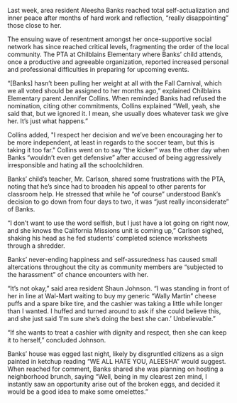 Last week, area resident Aleesha Banks reached total self-actualization and inner peace after months of hard work and reflection, “really disappointing” those close to her.

The ensuing wave of resentment amongst her once-supportive social network has since reached critical levels, fragmenting the order of the local community. The PTA at Chilblains Elementary where Banks’ child attends, once a productive and agreeable organization, reported increased personal and professional difficulties in preparing for upcoming events.

“[Banks] hasn’t been pulling her weight at all with the Fall Carnival, which we all voted should be assigned to her months ago,” explained Chilblains Elementary parent Jennifer Collins. When reminded Banks had refused the nomination, citing other commitments, Collins explained “Well, yeah, she said that, but we ignored it. I mean, she usually does whatever task we give her. It’s just what happens.”

Collins added, "I respect her decision and we’ve been encouraging her to be more independent, at least in regards to the soccer team, but this is taking it too far." Collins went on to say “the kicker” was the other day when Banks “wouldn’t even get defensive” after accused of being aggressively irresponsible and hating all the schoolchildren.

Banks’ child’s teacher, Mr. Carlson, shared some frustrations with the PTA, noting that he’s since had to broaden his appeal to other parents for classroom help. He stressed that while he “of course” understood Bank’s decision to go down from four days to two, it was “just really inconsiderate” of Banks.

“I don’t want to use the word selfish, but I just have a lot going on right now, and she knows the California Missions unit is coming up,” Carlson sighed, shaking his head as he fed students’ completed science worksheets through a shredder.

Banks’ never-ending happiness and self-assuredness has caused small altercations throughout the city as community members are “subjected to the harassment” of chance encounters with her.

“It’s not okay,” said area resident Shaun Johnson. “I was standing in front of her in line at Wal-Mart waiting to buy my generic “Wally Martin” cheese puffs and a spare bike tire, and the cashier was taking a little while longer than I wanted. I huffed and turned around to ask if she could believe this, and she just said ‘I’m sure she’s doing the best she can.’ Unbelievable.”

“If she wants to treat a cashier with dignity and respect, then she can keep it to herself,” concluded Johnson.

Banks’ house was egged last night, likely by disgruntled citizens as a sign painted in ketchup reading “WE ALL HATE YOU, ALEESHA” would suggest. When reached for comment, Banks shared she was planning on hosting a neighborhood brunch, saying “Well, being in my clearest zen mind, I instantly saw an opportunity arise out of the broken eggs, and decided it would be a good idea to make some omelettes.”

